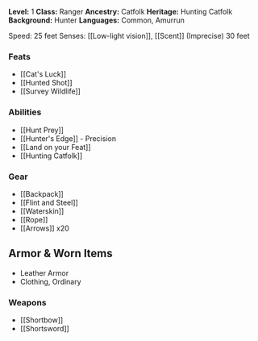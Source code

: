 **Level:** 1
**Class:** Ranger
**Ancestry:** Catfolk
**Heritage:** Hunting Catfolk
**Background:** Hunter
**Languages:** Common, Amurrun

Speed: 25 feet
Senses: [[Low-light vision]], [[Scent]] (Imprecise) 30 feet

### Feats
- [[Cat's Luck]]
- [[Hunted Shot]]
- [[Survey Wildlife]]

### Abilities
- [[Hunt Prey]]
- [[Hunter's Edge]] - Precision
- [[Land on your Feat]]
- [[Hunting Catfolk]]

### Gear
- [[Backpack]]
- [[Flint and Steel]]
- [[Waterskin]]
- [[Rope]]
- [[Arrows]] x20

## Armor & Worn Items
- Leather Armor
- Clothing, Ordinary

### Weapons
- [[Shortbow]]
- [[Shortsword]]